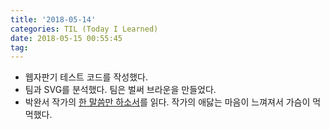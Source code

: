 ```yaml
---
title: '2018-05-14'
categories: TIL (Today I Learned)
date: 2018-05-15 00:55:45
tag:
---
```


- 웹자판기 테스트 코드를 작성했다.
- 팀과 SVG를 분석했다. 팀은 벌써 브라운을 만들었다.
- 박완서 작가의 [한 말씀만 하소서](https://ridibooks.com/v2/Detail?id=754003694&_s=search&_q=%ED%95%9C%20%EB%A7%90%EC%94%80%EB%A7%8C%20%ED%95%98%EC%86%8C%EC%84%9C)를 읽다. 작가의 애닳는 마음이 느껴져서 가슴이 먹먹했다.